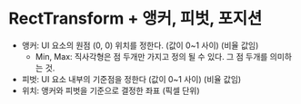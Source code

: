 # RectTransform + 앵커, 피벗, 포지션

- 앵커: UI 요소의 원점 (0, 0) 위치를 정한다. (값이 0~1 사이) (비율 값임)
  - Min, Max: 직사각형은 점 두개만 가지고 정의 될 수 있다. 그 점 두개를 의미하는 것.
- 피벗: UI 요소 내부의 기준점을 정한다 (값이 0~1 사이) (비율 값임)
- 위치: 앵커와 피벗을 기준으로 결정한 좌표 (픽셀 단위)